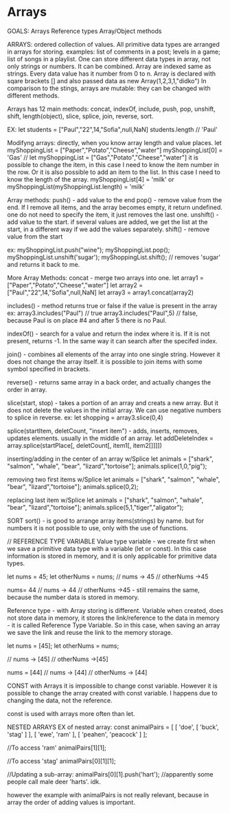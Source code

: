# Arrays

GOALS:
Arrays
Reference types
Array/Object methods

ARRAYS: ordered collection of values. All primitive data types are arranged in arrays for storing.
examples: list of comments in a post; levels in a game; list of songs in a playlist.
One can store different data types in array, not only strings or numbers. It can be combined.
Array are indexed same as strings. Every data value has it number from 0 to n.
Array is declared with sqare brackets [] and also passed data as new Array(1,2,3,1,"didko")
In comparison to the stings, arrays are mutable: they can be changed with different methods.

Arrays has 12 main methods: concat, indexOf, include, push, pop, unshift, shift, length(object), slice, splice, join, reverse, sort.

EX:
let students = ["Paul","22",14,"Sofia",null,NaN]
students.length // 'Paul'

Modifyng arrays: directly, when you know array length and value places.
let myShoppingList = ["Paper","Potato","Cheese","water"]
myShoppingList[0] = 'Gas' // let myShoppingList = ["Gas","Potato","Cheese","water"]
it is possible to change the item, in this case I need to know the item number in the row.
Or it is also possible to add an item to the list. In this case I need to know the length of the array.
myShoppingList[4] = 'milk' or
myShoppingList(myShoppingList.length) = 'milk'

Array methods:
push() - add value to the end
pop() - remove value from the end. If I remove all items, and the array becomes empty, it return undefined. one do not need to specify the item, it just removes the last one.
unshift() - add value to the start. if several values are added, we get the list at the start, in a different way if we add the values separately.
shift() - remove value from the start

ex:
myShoppingList.push("wine");
myShoppingList.pop();
myShoppingList.unshift('sugar');
myShoppingList.shift(); // removes 'sugar' and returns it back to me.

More Array Methods:
concat - merge two arrays into one.
let array1 = ["Paper","Potato","Cheese","water"]
let array2 = ["Paul","22",14,"Sofia",null,NaN]
let array3 = array1.concat(array2)

includes() - method returns true or false if the value is present in the array
ex: array3.includes("Paul") // true
array3.includes("Paul",5) // false, because Paul is on place #4 and after 5 there is no Paul.

indexOf() - search for a value and return the index where it is. If it is not present, returns -1. In the same way it can search after the specifed index.

join() - combines all elements of the array into one single string. However it does not change the array itself. it is possible to join items with some symbol specified in brackets.

reverse() - returns same array in a back order, and actually changes the order in array.

slice(start, stop) - takes a portion of an array and creats a new array. But it does not delete the values in the initial array. We can use negative numbers to splice in reverse.
ex: let shopping = array3.slice(0,4)

splice(startItem, deletCount, "insert item") - adds, inserts, removes, updates elements. usually in the middle of an array.
let addDeleteIndex = array.splice(startPlace[, deletCount[, item1[, item2[]]]])

inserting/adding in the center of an array w/Splice
let animals = ["shark", "salmon", "whale", "bear", "lizard","tortoise"];
animals.splice(1,0,"pig");

removing two first items w/Splice
let animals = ["shark", "salmon", "whale", "bear", "lizard","tortoise"];
animals.splice(0,2);

replacing last item w/Splice
let animals = ["shark", "salmon", "whale", "bear", "lizard","tortoise"];
animals.splice(5,1,"tiger","aligator");

SORT
sort() - is good to arrange array items(strings) by name.
but for numbers it is not possible to use, only with the use of functions.

// REFERENCE TYPE VARIABLE
Value type variable - we create first when we save a primitive data type with a variable (let or const). In this case information is stored in memory, and it is only applicable for primitive data types.

let nums = 45;
let otherNums = nums;
// nums -> 45
// otherNums ->45

nums= 44
// nums -> 44
// otherNums ->45 - still remains the same, because the number data is stored in memory.

Reference type - with Array storing is different. Variable when created, does not store data in memory, it stores the link/reference to the data in memory - it is called Reference Type Variable. So in this case, when saving an array we save the link and reuse the link to the memory storage.

let nums = [45];
let otherNums = nums;

// nums -> [45]
// otherNums ->[45]

nums = [44]
// nums -> [44]
// otherNums -> [44]

CONST with Arrays
it is impossible to change const variable. However it is possible to change the array created with const variable. I happens due to changing the data, not the reference.

const is used with arrays more often than let.

NESTED ARRAYS
EX of nested array:
const animalPairs = [
[ 'doe', [ 'buck', 'stag' ] ],
[ 'ewe', 'ram' ],
[ 'peahen', 'peacock' ]
];

//To access 'ram'
animalPairs[1][1];

//To access 'stag'
animalPairs[0][1][1];

//Updating a sub-array:
animalPairs[0][1].push('hart');
//apparently some people call male deer 'harts'. idk.

however the example with animalPairs is not really relevant, because in array the order of adding values is important.
